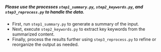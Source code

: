 ##### Please use the processes `step1_summary.py`, `step2_keywords.py`, and `step3_reprocess.py` to handle the data. 
  
- First, run `step1_summary.py` to generate a summary of the input. 
- Next, execute `step2_keywords.py` to extract key keywords from the summarized content. 
- Finally, process the results further using `step3_reprocess.py` to refine or reorganize the output as needed.
